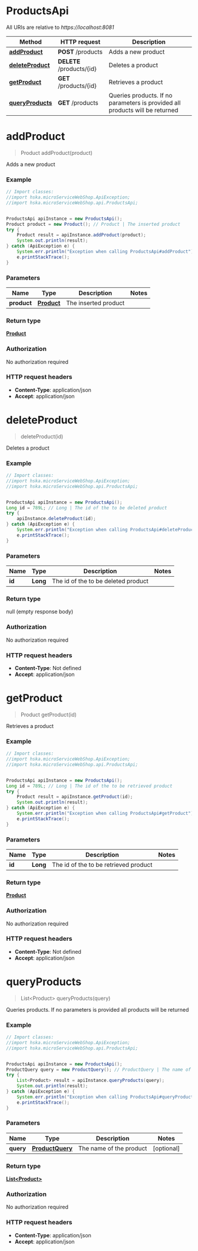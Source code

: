 # ProductsApi

All URIs are relative to *https://localhost:8081*

Method | HTTP request | Description
------------- | ------------- | -------------
[**addProduct**](ProductsApi.md#addProduct) | **POST** /products | Adds a new product
[**deleteProduct**](ProductsApi.md#deleteProduct) | **DELETE** /products/{id} | Deletes a product
[**getProduct**](ProductsApi.md#getProduct) | **GET** /products/{id} | Retrieves a product
[**queryProducts**](ProductsApi.md#queryProducts) | **GET** /products | Queries products. If no parameters is provided all products will be returned


<a name="addProduct"></a>
# **addProduct**
> Product addProduct(product)

Adds a new product



### Example
```java
// Import classes:
//import hska.microServiceWebShop.ApiException;
//import hska.microServiceWebShop.api.ProductsApi;


ProductsApi apiInstance = new ProductsApi();
Product product = new Product(); // Product | The inserted product
try {
    Product result = apiInstance.addProduct(product);
    System.out.println(result);
} catch (ApiException e) {
    System.err.println("Exception when calling ProductsApi#addProduct");
    e.printStackTrace();
}
```

### Parameters

Name | Type | Description  | Notes
------------- | ------------- | ------------- | -------------
 **product** | [**Product**](Product.md)| The inserted product |

### Return type

[**Product**](Product.md)

### Authorization

No authorization required

### HTTP request headers

 - **Content-Type**: application/json
 - **Accept**: application/json

<a name="deleteProduct"></a>
# **deleteProduct**
> deleteProduct(id)

Deletes a product



### Example
```java
// Import classes:
//import hska.microServiceWebShop.ApiException;
//import hska.microServiceWebShop.api.ProductsApi;


ProductsApi apiInstance = new ProductsApi();
Long id = 789L; // Long | The id of the to be deleted product
try {
    apiInstance.deleteProduct(id);
} catch (ApiException e) {
    System.err.println("Exception when calling ProductsApi#deleteProduct");
    e.printStackTrace();
}
```

### Parameters

Name | Type | Description  | Notes
------------- | ------------- | ------------- | -------------
 **id** | **Long**| The id of the to be deleted product |

### Return type

null (empty response body)

### Authorization

No authorization required

### HTTP request headers

 - **Content-Type**: Not defined
 - **Accept**: application/json

<a name="getProduct"></a>
# **getProduct**
> Product getProduct(id)

Retrieves a product



### Example
```java
// Import classes:
//import hska.microServiceWebShop.ApiException;
//import hska.microServiceWebShop.api.ProductsApi;


ProductsApi apiInstance = new ProductsApi();
Long id = 789L; // Long | The id of the to be retrieved product
try {
    Product result = apiInstance.getProduct(id);
    System.out.println(result);
} catch (ApiException e) {
    System.err.println("Exception when calling ProductsApi#getProduct");
    e.printStackTrace();
}
```

### Parameters

Name | Type | Description  | Notes
------------- | ------------- | ------------- | -------------
 **id** | **Long**| The id of the to be retrieved product |

### Return type

[**Product**](Product.md)

### Authorization

No authorization required

### HTTP request headers

 - **Content-Type**: Not defined
 - **Accept**: application/json

<a name="queryProducts"></a>
# **queryProducts**
> List&lt;Product&gt; queryProducts(query)

Queries products. If no parameters is provided all products will be returned



### Example
```java
// Import classes:
//import hska.microServiceWebShop.ApiException;
//import hska.microServiceWebShop.api.ProductsApi;


ProductsApi apiInstance = new ProductsApi();
ProductQuery query = new ProductQuery(); // ProductQuery | The name of the product
try {
    List<Product> result = apiInstance.queryProducts(query);
    System.out.println(result);
} catch (ApiException e) {
    System.err.println("Exception when calling ProductsApi#queryProducts");
    e.printStackTrace();
}
```

### Parameters

Name | Type | Description  | Notes
------------- | ------------- | ------------- | -------------
 **query** | [**ProductQuery**](ProductQuery.md)| The name of the product | [optional]

### Return type

[**List&lt;Product&gt;**](Product.md)

### Authorization

No authorization required

### HTTP request headers

 - **Content-Type**: application/json
 - **Accept**: application/json

